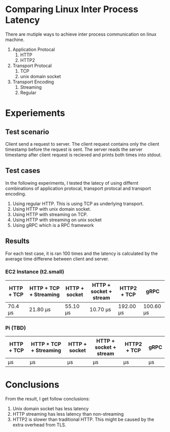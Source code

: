 # Comparing Linux Inter Process Latency
There are mutiple ways to achieve inter process communication on linux machine.
1. Application Protocal
   1. HTTP
   2. HTTP2
2. Transport Protocal
   1. TCP 
   2. unix domain socket
3. Transport Encoding
   1. Streaming
   2. Regular 

# Experiements
## Test scenario
Client send a request to server. The client request contains only the client timestamp before the request is sent. The server reads the server timestamp after client request is recieved and prints both times into stdout.

## Test cases
In the following experiments, I tested the latecy of using differnt combinations of application protocal, transport protocal and transport encoding.
1. Using regular HTTP. This is using TCP as underlying transport.
2. Using HTTP with unix domain socket.
3. Using HTTP with streaming on TCP. 
4. Using HTTP with streaming on unix socket
5. Using gRPC which is a RPC framework

## Results
For each test case, it is ran 100 times and the latency is calculated by the average time differene between client and server. 

### EC2 Instance (t2.small)
| HTTP + TCP | HTTP + TCP + Streaming | HTTP + socket | HTTP + socket + stream | HTTP2 + TCP | gRPC |
| ---------- | ---------------------- | ------------- | ---------------------- | ----------- | ---- |
| 70.4 μs    | 21.80 μs               | 55.10 μs      | 10.70 μs               | 192.00 μs   | 100.60 μs|

### Pi (TBD)
| HTTP + TCP | HTTP + TCP + Streaming | HTTP + socket | HTTP + socket + stream | HTTP2 + TCP | gRPC |
| ---------- | ---------------------- | ------------- | ---------------------- | ----------- | ---- |
|  μs    |  μs               |  μs      |  μs               |  μs   |  μs|

# Conclusions
From the result, I get follow conclusions:
1. Unix domain socket has less latency
2. HTTP streaming has less latency than non-streaming
3. HTTP2 is slower than traditional HTTP. This might be caused by the extra overhead from TLS.
